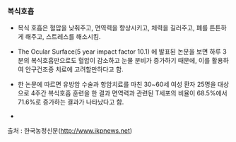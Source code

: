 ### 복식호흡

- 복식 호흡은 혈압을 낮춰주고, 면역력을 향상시키고, 체력을 길러주고, 폐를 튼튼하게 해주고, 스트레스를 해소시킴. 
- The Ocular Surface(5 year impact factor 10.1) 에 발표된 논문을 보면 하루 3분의 복식호흡만으로도 혈압이 감소하고 눈물 분비가 증가하기 때문에, 이를 활용하여 안구건조증 치료에 고려할만하다고 함. 

- 한 논문에 따르면 유방암 수술과 항암치료를 마친 30~60세 여성 환자 25명을 대상으로 4주간 복식호흡 훈련을 한 결과 면역력과 관련된 T세포의 비율이 68.5%에서 71.6%로 증가하는 결과가 나타났다고 함.
- 


출처 : 한국농정신문(http://www.ikpnews.net)
